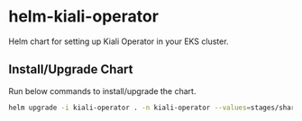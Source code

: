 # helm-kiali-operator

Helm chart for setting up Kiali Operator in your EKS cluster.

## Install/Upgrade Chart

Run below commands to install/upgrade the chart.

```bash
helm upgrade -i kiali-operator . -n kiali-operator --values=stages/shared-values.yaml
```
